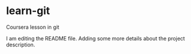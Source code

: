 # learn-git
Coursera lesson in git

I am editing the README file. Adding some more details about the project description.
